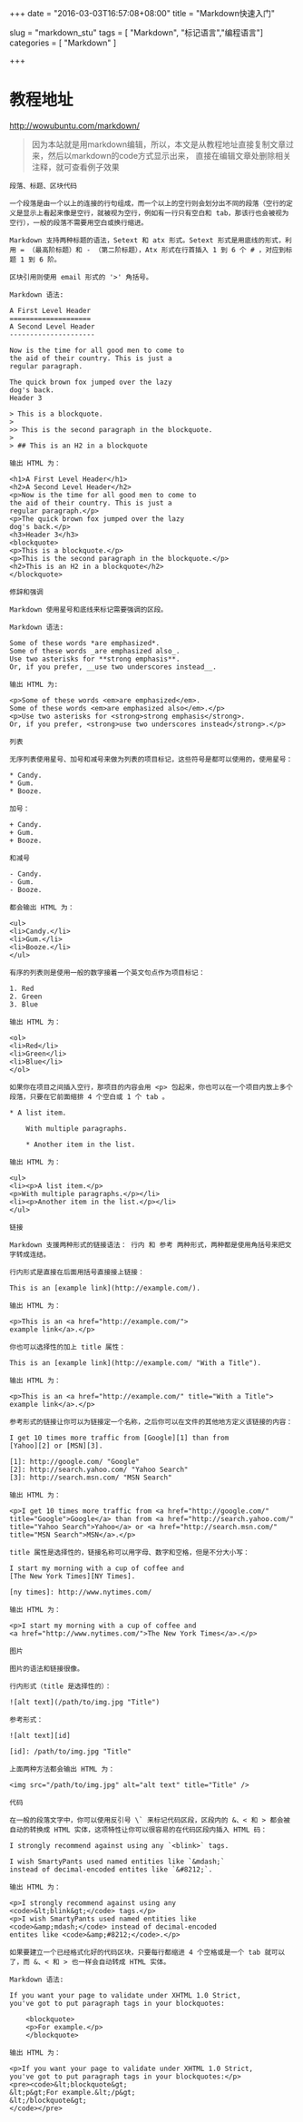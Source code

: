 +++
date = "2016-03-03T16:57:08+08:00"
title = "Markdown快速入门"

slug = "markdown_stu"
tags = [ "Markdown", "标记语言","编程语言"]
categories = [
  "Markdown"
]

+++

# 教程地址
http://wowubuntu.com/markdown/

> 因为本站就是用markdown编辑，所以，本文是从教程地址直接复制文章过来，然后以markdown的code方式显示出来， 直接在编辑文章处删除相关注释，就可查看例子效果



    段落、标题、区块代码

    一个段落是由一个以上的连接的行句组成，而一个以上的空行则会划分出不同的段落（空行的定义是显示上看起来像是空行，就被视为空行，例如有一行只有空白和 tab，那该行也会被视为空行），一般的段落不需要用空白或换行缩进。

    Markdown 支持两种标题的语法，Setext 和 atx 形式。Setext 形式是用底线的形式，利用 = （最高阶标题）和 - （第二阶标题），Atx 形式在行首插入 1 到 6 个 # ，对应到标题 1 到 6 阶。

    区块引用则使用 email 形式的 '>' 角括号。

    Markdown 语法:

    A First Level Header
    ====================
    A Second Level Header
    ---------------------

    Now is the time for all good men to come to
    the aid of their country. This is just a
    regular paragraph.

    The quick brown fox jumped over the lazy
    dog's back.
    Header 3

    > This is a blockquote.
    >
    >> This is the second paragraph in the blockquote.
    >
    > ## This is an H2 in a blockquote

    输出 HTML 为：

    <h1>A First Level Header</h1>
    <h2>A Second Level Header</h2>
    <p>Now is the time for all good men to come to
    the aid of their country. This is just a
    regular paragraph.</p>
    <p>The quick brown fox jumped over the lazy
    dog's back.</p>
    <h3>Header 3</h3>
    <blockquote>
    <p>This is a blockquote.</p>
    <p>This is the second paragraph in the blockquote.</p>
    <h2>This is an H2 in a blockquote</h2>
    </blockquote>

    修辞和强调

    Markdown 使用星号和底线来标记需要强调的区段。

    Markdown 语法:

    Some of these words *are emphasized*.
    Some of these words _are emphasized also_.
    Use two asterisks for **strong emphasis**.
    Or, if you prefer, __use two underscores instead__.

    输出 HTML 为:

    <p>Some of these words <em>are emphasized</em>.
    Some of these words <em>are emphasized also</em>.</p>
    <p>Use two asterisks for <strong>strong emphasis</strong>.
    Or, if you prefer, <strong>use two underscores instead</strong>.</p>

    列表

    无序列表使用星号、加号和减号来做为列表的项目标记，这些符号是都可以使用的，使用星号：

    * Candy.
    * Gum.
    * Booze.

    加号：

    + Candy.
    + Gum.
    + Booze.

    和减号

    - Candy.
    - Gum.
    - Booze.

    都会输出 HTML 为：

    <ul>
    <li>Candy.</li>
    <li>Gum.</li>
    <li>Booze.</li>
    </ul>

    有序的列表则是使用一般的数字接着一个英文句点作为项目标记：

    1. Red
    2. Green
    3. Blue

    输出 HTML 为：

    <ol>
    <li>Red</li>
    <li>Green</li>
    <li>Blue</li>
    </ol>

    如果你在项目之间插入空行，那项目的内容会用 <p> 包起来，你也可以在一个项目内放上多个段落，只要在它前面缩排 4 个空白或 1 个 tab 。

    * A list item.

        With multiple paragraphs.

        * Another item in the list.

    输出 HTML 为：

    <ul>
    <li><p>A list item.</p>
    <p>With multiple paragraphs.</p></li>
    <li><p>Another item in the list.</p></li>
    </ul>

    链接

    Markdown 支援两种形式的链接语法： 行内 和 参考 两种形式，两种都是使用角括号来把文字转成连结。

    行内形式是直接在后面用括号直接接上链接：

    This is an [example link](http://example.com/).

    输出 HTML 为：

    <p>This is an <a href="http://example.com/">
    example link</a>.</p>

    你也可以选择性的加上 title 属性：

    This is an [example link](http://example.com/ "With a Title").

    输出 HTML 为：

    <p>This is an <a href="http://example.com/" title="With a Title">
    example link</a>.</p>

    参考形式的链接让你可以为链接定一个名称，之后你可以在文件的其他地方定义该链接的内容：

    I get 10 times more traffic from [Google][1] than from
    [Yahoo][2] or [MSN][3].

    [1]: http://google.com/ "Google"
    [2]: http://search.yahoo.com/ "Yahoo Search"
    [3]: http://search.msn.com/ "MSN Search"

    输出 HTML 为：

    <p>I get 10 times more traffic from <a href="http://google.com/"
    title="Google">Google</a> than from <a href="http://search.yahoo.com/"
    title="Yahoo Search">Yahoo</a> or <a href="http://search.msn.com/"
    title="MSN Search">MSN</a>.</p>

    title 属性是选择性的，链接名称可以用字母、数字和空格，但是不分大小写：

    I start my morning with a cup of coffee and
    [The New York Times][NY Times].

    [ny times]: http://www.nytimes.com/

    输出 HTML 为：

    <p>I start my morning with a cup of coffee and
    <a href="http://www.nytimes.com/">The New York Times</a>.</p>

    图片

    图片的语法和链接很像。

    行内形式（title 是选择性的）：

    ![alt text](/path/to/img.jpg "Title")

    参考形式：

    ![alt text][id]

    [id]: /path/to/img.jpg "Title"

    上面两种方法都会输出 HTML 为：

    <img src="/path/to/img.jpg" alt="alt text" title="Title" />

    代码

    在一般的段落文字中，你可以使用反引号 \` 来标记代码区段，区段内的 &、< 和 > 都会被自动的转换成 HTML 实体，这项特性让你可以很容易的在代码区段内插入 HTML 码：

    I strongly recommend against using any `<blink>` tags.

    I wish SmartyPants used named entities like `&mdash;`  
    instead of decimal-encoded entites like `&#8212;`.

    输出 HTML 为：

    <p>I strongly recommend against using any
    <code>&lt;blink&gt;</code> tags.</p>
    <p>I wish SmartyPants used named entities like
    <code>&amp;mdash;</code> instead of decimal-encoded
    entites like <code>&amp;#8212;</code>.</p>

    如果要建立一个已经格式化好的代码区块，只要每行都缩进 4 个空格或是一个 tab 就可以了，而 &、< 和 > 也一样会自动转成 HTML 实体。

    Markdown 语法:

    If you want your page to validate under XHTML 1.0 Strict,
    you've got to put paragraph tags in your blockquotes:

        <blockquote>
        <p>For example.</p>
        </blockquote>

    输出 HTML 为：

    <p>If you want your page to validate under XHTML 1.0 Strict,
    you've got to put paragraph tags in your blockquotes:</p>
    <pre><code>&lt;blockquote&gt;
    &lt;p&gt;For example.&lt;/p&gt;
    &lt;/blockquote&gt;
    </code></pre>
